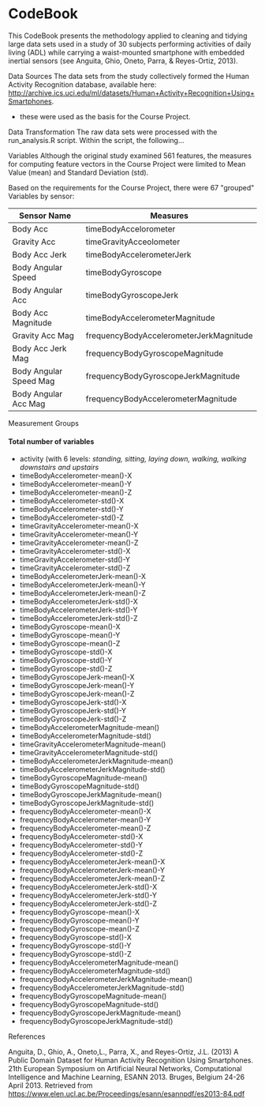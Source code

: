 # CodeBook

This CodeBook presents the methodology applied to cleaning and tidying large data sets used in a study of 30 subjects performing activities of daily living (ADL) while carrying a waist-mounted smartphone with embedded inertial sensors (see Anguita, Ghio, Oneto, Parra, & Reyes-Ortiz, 2013). 

Data Sources
The data sets from the study collectively formed the Human Activity Recognition database, available here: http://archive.ics.uci.edu/ml/datasets/Human+Activity+Recognition+Using+Smartphones.
- these were used as the basis for the Course Project.

Data Transformation
The raw data sets were processed with the run_analysis.R script. Within the script, the following...





Variables
Although the original study examined 561 features, the measures for computing feature vectors in the Course Project were limited to Mean Value (mean) and Standard Deviation (std).


Based on the requirements for the Course Project, there were 67 "grouped" Variables by sensor:


Sensor Name | Measures
----- | -----
Body Acc | timeBodyAccelorometer 
Gravity Acc | timeGravityAcceolometer
Body Acc Jerk | timeBodyAccelerometerJerk
Body Angular Speed | timeBodyGyroscope
Body Angular Acc | timeBodyGyroscopeJerk
Body Acc Magnitude | timeBodyAccelerometerMagnitude
Gravity Acc Mag | frequencyBodyAccelerometerJerkMagnitude
Body Acc Jerk Mag | frequencyBodyGyroscopeMagnitude
Body Angular Speed Mag | frequencyBodyGyroscopeJerkMagnitude
Body Angular Acc Mag | frequencyBodyAccelerometerMagnitude



Measurement Groups 

#### Total number of variables
- activity (with 6 levels: *standing, sitting, laying
down, walking, walking downstairs and upstairs*
- timeBodyAccelerometer-mean()-X
- timeBodyAccelerometer-mean()-Y
- timeBodyAccelerometer-mean()-Z
- timeBodyAccelerometer-std()-X
- timeBodyAccelerometer-std()-Y
- timeBodyAccelerometer-std()-Z
- timeGravityAccelerometer-mean()-X
- timeGravityAccelerometer-mean()-Y
- timeGravityAccelerometer-mean()-Z
- timeGravityAccelerometer-std()-X
- timeGravityAccelerometer-std()-Y
- timeGravityAccelerometer-std()-Z
- timeBodyAccelerometerJerk-mean()-X
- timeBodyAccelerometerJerk-mean()-Y
- timeBodyAccelerometerJerk-mean()-Z
- timeBodyAccelerometerJerk-std()-X
- timeBodyAccelerometerJerk-std()-Y
- timeBodyAccelerometerJerk-std()-Z
- timeBodyGyroscope-mean()-X
- timeBodyGyroscope-mean()-Y
- timeBodyGyroscope-mean()-Z
- timeBodyGyroscope-std()-X
- timeBodyGyroscope-std()-Y
- timeBodyGyroscope-std()-Z
- timeBodyGyroscopeJerk-mean()-X
- timeBodyGyroscopeJerk-mean()-Y
- timeBodyGyroscopeJerk-mean()-Z
- timeBodyGyroscopeJerk-std()-X
- timeBodyGyroscopeJerk-std()-Y
- timeBodyGyroscopeJerk-std()-Z
- timeBodyAccelerometerMagnitude-mean()
- timeBodyAccelerometerMagnitude-std()
- timeGravityAccelerometerMagnitude-mean()
- timeGravityAccelerometerMagnitude-std()
- timeBodyAccelerometerJerkMagnitude-mean()
- timeBodyAccelerometerJerkMagnitude-std()
- timeBodyGyroscopeMagnitude-mean()
- timeBodyGyroscopeMagnitude-std()
- timeBodyGyroscopeJerkMagnitude-mean()
- timeBodyGyroscopeJerkMagnitude-std()
- frequencyBodyAccelerometer-mean()-X
- frequencyBodyAccelerometer-mean()-Y
- frequencyBodyAccelerometer-mean()-Z
- frequencyBodyAccelerometer-std()-X
- frequencyBodyAccelerometer-std()-Y
- frequencyBodyAccelerometer-std()-Z
- frequencyBodyAccelerometerJerk-mean()-X
- frequencyBodyAccelerometerJerk-mean()-Y
- frequencyBodyAccelerometerJerk-mean()-Z
- frequencyBodyAccelerometerJerk-std()-X
- frequencyBodyAccelerometerJerk-std()-Y
- frequencyBodyAccelerometerJerk-std()-Z
- frequencyBodyGyroscope-mean()-X
- frequencyBodyGyroscope-mean()-Y
- frequencyBodyGyroscope-mean()-Z
- frequencyBodyGyroscope-std()-X
- frequencyBodyGyroscope-std()-Y
- frequencyBodyGyroscope-std()-Z
- frequencyBodyAccelerometerMagnitude-mean()
- frequencyBodyAccelerometerMagnitude-std()
- frequencyBodyAccelerometerJerkMagnitude-mean()
- frequencyBodyAccelerometerJerkMagnitude-std()
- frequencyBodyGyroscopeMagnitude-mean()
- frequencyBodyGyroscopeMagnitude-std()
- frequencyBodyGyroscopeJerkMagnitude-mean()
- frequencyBodyGyroscopeJerkMagnitude-std()




References

Anguita, D., Ghio, A., Oneto,L., Parra, X., and Reyes-Ortiz, J.L. (2013) A Public Domain Dataset for Human Activity Recognition Using Smartphones. 21th European Symposium on Artificial Neural Networks, Computational Intelligence and Machine Learning, ESANN 2013. Bruges, Belgium 24-26 April 2013. Retrieved from https://www.elen.ucl.ac.be/Proceedings/esann/esannpdf/es2013-84.pdf

